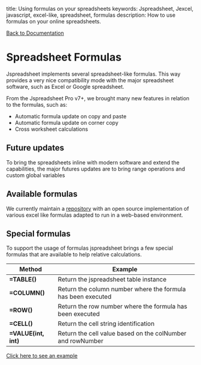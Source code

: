 title: Using formulas on your spreadsheets
keywords: Jspreadsheet, Jexcel, javascript, excel-like, spreadsheet, formulas
description: How to use formulas on your online spreadsheets.

[Back to Documentation](/docs/v7)

# Spreadsheet Formulas

Jspreadsheet implements several spreadsheet-like formulas. This way provides a very nice compatibility mode with the major spreadsheet software, such as Excel or Google spreadsheet.

From the Jspreadsheet Pro v7+, we brought many new features in relation to the formulas, such as:

  * Automatic formula update on copy and paste
  * Automatic formula update on corner copy
  * Cross worksheet calculations

 

## Future updates

To bring the spreadsheets inline with modern software and extend the capabilities, the major futures updates are to bring range operations and custom global variables

 

## Available formulas

We currently maintain a [repository](https://github.com/jspreadsheet/ce/blob/master/src/js/jexcel.formulas.js) with an open source implementation of various excel like formulas adapted to run in a web-based environment.

 

## Special formulas

To support the usage of formulas jspreadsheet brings a few special formulas that are available to help relative calculations.

| Method               | Example                                                      |
| ---------------------|--------------------------------------------------------------|
| **=TABLE()**         | Return the jspreadsheet table instance                       |
| **=COLUMN()**        | Return the column number where the formula has been executed |
| **=ROW()**           | Return the row number where the formula has been executed    |
| **=CELL()**          | Return the cell string identification                        |
| **=VALUE(int, int)** | Return the cell value based on the colNumber and rowNumber   |



[Click here to see an example](/docs/v7/examples/footers)
